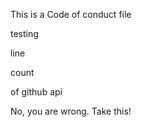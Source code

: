 This is a Code of conduct file

testing 

line

count

of github api

No, you are wrong. Take this!

